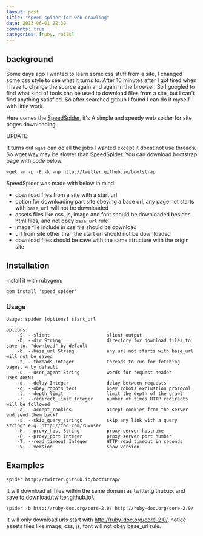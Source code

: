 ```yaml
---
layout: post
title: "speed spider for web crawling"
date: 2013-06-01 22:30
comments: true
categories: [ruby, rails]
---
```


## background

Some days ago I wanted to learn some css stuff from a site, I changed some css style to see what it turns to.
After 10 minutes after I got tired when I have to change the source again and again in the browser.
So I googled to find what kind of tools can be used to download files from a site, but I can't find anything satisfied.
So after searched github I found I can do it myself with little work.

Here comes the [SpeedSpider][1], it's A simple and speedy web spider for site pages downloading.

UPDATE:

It turns out `wget` can do all the jobs I wanted except it doest not use threads. So wget way may be slower than SpeedSpider.
You can download bootstrap page with code below.

    wget -m -p -E -k -np http://twitter.github.io/bootstrap

<!--more-->

SpeedSpider was made with below in mind

* download files from a site with a start url
* option for downloading part site obeying a base url, any page not starts with `base_url` will not be downloaded
* assets files like css, js, image and font should be downloaded besides html files, and not obey `base_url` rule
* image file include in css file should be download
* url from site other than the start url should not be downloaded
* download files should be save with the same structure with the origin site

## Installation

install it with rubygem:

    gem install 'speed_spider'

### Usage

    Usage: spider [options] start_url

    options:
        -S, --slient                     slient output
        -D, --dir String                 directory for download files to save to. "download" by default
        -b, --base_url String            any url not starts with base_url will not be saved
        -t, --threads Integer            threads to run for fetching pages, 4 by default
        -u, --user_agent String          words for request header USER_AGENT
        -d, --delay Integer              delay between requests
        -o, --obey_robots_text           obey robots exclustion protocol
        -l, --depth_limit                limit the depth of the crawl
        -r, --redirect_limit Integer     number of times HTTP redirects will be followed
        -a, --accept_cookies             accept cookies from the server and send them back?
        -s, --skip_query_strings         skip any link with a query string? e.g. http://foo.com/?u=user
        -H, --proxy_host String          proxy server hostname
        -P, --proxy_port Integer         proxy server port number
        -T, --read_timeout Integer       HTTP read timeout in seconds
        -V, --version                    Show version

## Examples

    spider http://twitter.github.io/bootstrap/

It will download all files within the same domain as twitter.github.io, and save to download/twitter.github.io/.

    spider -b http://ruby-doc.org/core-2.0/ http://ruby-doc.org/core-2.0/

It will only download urls start with http://ruby-doc.org/core-2.0/, notice assets files like image, css, js, font will not obey base_url rule.

[1]:https://github.com/wongyouth/speed_spider
